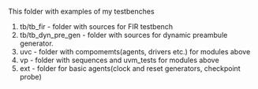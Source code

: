 This folder with examples of my testbenches
1. tb/tb_fir - folder with sources for FIR testbench
2. tb/tb_dyn_pre_gen - folder with sources for dynamic preambule generator.
3. uvc - folder with compomemts(agents, drivers etc.) for modules above
4. vp - folder with sequences and uvm_tests for modules above
5. ext - folder for basic agents(clock and reset generators, checkpoint probe)